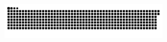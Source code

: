 <picture>
  <source media="(prefers-color-scheme: dark)" srcset="https://raw.githubusercontent.com/MarineHakobyan/MarineHakobyan/cdc4c600ecccb8e99c66fa489070614dd9df14da/github-contribution-grid-snake-dark.svg" />
  <source media="(prefers-color-scheme: light)" srcset="https://raw.githubusercontent.com/MarineHakobyan/MarineHakobyan/cdc4c600ecccb8e99c66fa489070614dd9df14da/github-contribution-grid-snake.svg" />
  <img alt="github-snake" src="https://raw.githubusercontent.com/MarineHakobyan/MarineHakobyan/cdc4c600ecccb8e99c66fa489070614dd9df14da/github-contribution-grid-snake-dark.svg" />
</picture>
